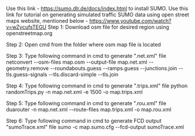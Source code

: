 Use this link - https://sumo.dlr.de/docs/index.html to install SUMO. Use this link for tutorial on generating simulated traffic SUMO data using open street maps website, mentioned below - https://www.youtube.com/watch?v=wZycufsTEGU
Step 1:
Download osm file for desired region using openstreetmap.org

Step 2:
Open cmd from the folder where osm map file is located

Step 3: Type following command in cmd to generate ".net.xml" file
netconvert --osm-files map.osm --output-file map.net.xml --geometry.remove --roundabouts.guess --ramps.guess --junctions.join --tls.guess-signals --tls.discard-simple --tls.join

Step 4: Type following command in cmd to generate ".trips.xml" file
python randomTrips.py -n map.net.xml -e 1500 -o map.trips.xml

Step 5: Type following command in cmd to generate ".rou.xml" file
duarouter -n map.net.xml --route-files map.trips.xml -o map.rou.xml

Step 6: Type following command in cmd to generate FCD output "sumoTrace.xml" file
sumo -c map.sumo.cfg --fcd-output sumoTrace.xml
